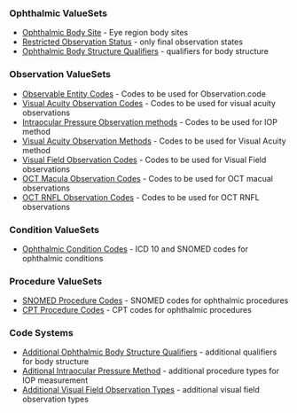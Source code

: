 
### Ophthalmic ValueSets
* [Ophthalmic Body Site](ValueSet-body-site-eye.html) - Eye region body sites
* [Restricted Observation Status](ValueSet-observation-final-status.html) - only final observation states
* [Ophthalmic Body Structure Qualifiers](ValueSet-qualifiers.html) - qualifiers for body structure

### Observation ValueSets
* [Observable Entity Codes](ValueSet-observable-entities.html) - Codes to be used for Observation.code
* [Visual Acuity Observation Codes](ValueSet-observation-visual-acuity.html) - Codes to be used for visual acuity observations
* [Intraocular Pressure Observation methods](ValueSet-iop-methods.html) - Codes to be used for IOP method
* [Visual Acuity Observation Methods](ValueSet-observation-visual-acuity-methods.html) - Codes to be used for Visual Acuity method
* [Visual Field Observation Codes](ValueSet-observation-visual-field.html) - Codes to be used for Visual Field observations
* [OCT Macula Observation Codes](ValueSet-observation-oct-macula.html) - Codes to be used for OCT macual observations
* [OCT RNFL Observation Codes](ValueSet-observation-oct-rnfl.html) - Codes to be used for OCT RNFL observations


### Condition ValueSets
* [Ophthalmic Condition Codes](ValueSet-conditions.html) - ICD 10 and SNOMED codes for ophthalmic conditions

### Procedure ValueSets
* [SNOMED Procedure Codes](ValueSet-procedure-snomed.html) - SNOMED codes for ophthalmic procedures
* [CPT Procedure Codes](ValueSet-procedure-cpt.html) - CPT codes for ophthalmic procedures

### Code Systems
* [Additional Ophthalmic Body Structure Qualifiers](CodeSystem-qualifiers.html) - additional qualifiers for body structure
* [Aditional Intraocular Pressure Method](CodeSystem-iop-methods.html) - additional procedure types for IOP measurement
* [Additional Visual Field Observation Types](CodeSystem-visual-field-observations.html) - additional visual field observation types
